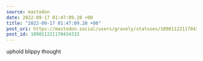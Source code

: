 ```yaml
---
source: mastodon
date: 2022-09-17 01:47:09.28 +00
title: "2022-09-17 01:47:09.28 +00"
post_uri: https://mastodon.social/users/gravely/statuses/109011221170434332
post_id: 109011221170434332
---
```

uphold blippy thought


